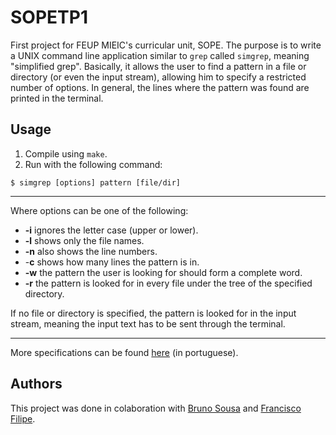 # SOPETP1
First project for FEUP MIEIC's curricular unit, SOPE.
The purpose is to write a UNIX command line application similar to `grep` called `simgrep`, meaning "simplified grep". Basically, it allows the user to find a pattern in a file or directory (or even the input stream), allowing him to specify a restricted number of options. In general, the lines where the pattern was found are printed in the terminal.

## Usage
1. Compile using `make`.
2. Run with the following command:

```
$ simgrep [options] pattern [file/dir]
```
***
Where options can be one of the following:
- **-i** ignores the letter case (upper or lower).
- **-l** shows only the file names.
- **-n** also shows the line numbers.
- -**c** shows how many lines the pattern is in.
- **-w** the pattern the user is looking for should form a complete word.
- **-r** the pattern is looked for in every file under the tree of the specified directory.

If no file or directory is specified, the pattern is looked for in the input stream, meaning the input text has to be sent through the terminal.
***
More specifications can be found [here](enunciado.pdf) (in portuguese).

## Authors
This project was done in colaboration with [Bruno Sousa](https://github.com/Rekicho) and [Francisco Filipe](https://github.com/CiscoFrisco).
